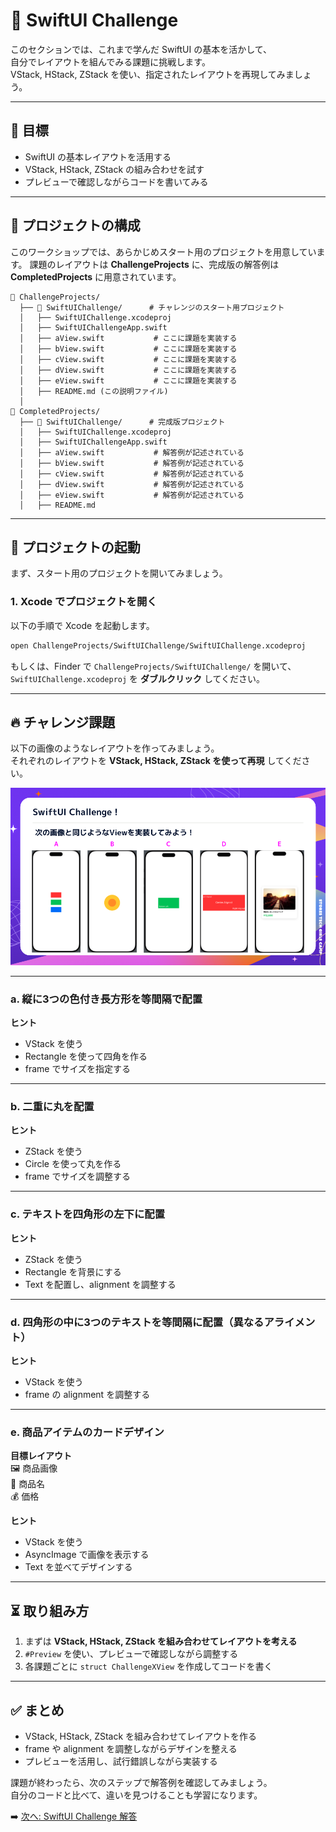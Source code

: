 # 🎯 SwiftUI Challenge

このセクションでは、これまで学んだ SwiftUI の基本を活かして、  
自分でレイアウトを組んでみる課題に挑戦します。  
VStack, HStack, ZStack を使い、指定されたレイアウトを再現してみましょう。

---

## 🎯 目標
- SwiftUI の基本レイアウトを活用する  
- VStack, HStack, ZStack の組み合わせを試す  
- プレビューで確認しながらコードを書いてみる  

---

## 📂 プロジェクトの構成

このワークショップでは、あらかじめスタート用のプロジェクトを用意しています。
課題のレイアウトは **ChallengeProjects** に、完成版の解答例は **CompletedProjects** に用意されています。

```
📁 ChallengeProjects/
  ├── 📂 SwiftUIChallenge/      # チャレンジのスタート用プロジェクト
  │   ├── SwiftUIChallenge.xcodeproj
  │   ├── SwiftUIChallengeApp.swift
  │   ├── aView.swift           # ここに課題を実装する
  │   ├── bView.swift           # ここに課題を実装する
  │   ├── cView.swift           # ここに課題を実装する
  │   ├── dView.swift           # ここに課題を実装する
  │   ├── eView.swift           # ここに課題を実装する
  │   ├── README.md (この説明ファイル)
  │
📁 CompletedProjects/
  ├── 📂 SwiftUIChallenge/      # 完成版プロジェクト
  │   ├── SwiftUIChallenge.xcodeproj
  │   ├── SwiftUIChallengeApp.swift
  │   ├── aView.swift           # 解答例が記述されている
  │   ├── bView.swift           # 解答例が記述されている
  │   ├── cView.swift           # 解答例が記述されている
  │   ├── dView.swift           # 解答例が記述されている
  │   ├── eView.swift           # 解答例が記述されている
  │   ├── README.md
```

---

## 🏁 プロジェクトの起動

まず、スタート用のプロジェクトを開いてみましょう。

### 1. Xcode でプロジェクトを開く
以下の手順で Xcode を起動します。

```sh
open ChallengeProjects/SwiftUIChallenge/SwiftUIChallenge.xcodeproj
```

もしくは、Finder で `ChallengeProjects/SwiftUIChallenge/` を開いて、
`SwiftUIChallenge.xcodeproj` を **ダブルクリック** してください。

---

## 🔥 チャレンジ課題

以下の画像のようなレイアウトを作ってみましょう。  
それぞれのレイアウトを **VStack, HStack, ZStack を使って再現** してください。

![](images/05_goal.png)

---

### **a. 縦に3つの色付き長方形を等間隔で配置**

**ヒント**
- VStack を使う
- Rectangle を使って四角を作る
- frame でサイズを指定する

---

### **b. 二重に丸を配置**

**ヒント**
- ZStack を使う
- Circle を使って丸を作る
- frame でサイズを調整する

---

### **c. テキストを四角形の左下に配置**

**ヒント**
- ZStack を使う
- Rectangle を背景にする
- Text を配置し、alignment を調整する

---

### **d. 四角形の中に3つのテキストを等間隔に配置（異なるアライメント）**

**ヒント**
- VStack を使う
- frame の alignment を調整する

---

### **e. 商品アイテムのカードデザイン**

**目標レイアウト**  
🖼 商品画像  
📌 商品名  
💰 価格  

**ヒント**
- VStack を使う
- AsyncImage で画像を表示する
- Text を並べてデザインする

---

## ⏳ 取り組み方
1. まずは **VStack, HStack, ZStack を組み合わせてレイアウトを考える**  
2. `#Preview` を使い、プレビューで確認しながら調整する  
3. 各課題ごとに `struct ChallengeXView` を作成してコードを書く  

---

## ✅ まとめ
- VStack, HStack, ZStack を組み合わせてレイアウトを作る  
- frame や alignment を調整しながらデザインを整える  
- プレビューを活用し、試行錯誤しながら実装する  

課題が終わったら、次のステップで解答例を確認してみましょう。  
自分のコードと比べて、違いを見つけることも学習になります。

➡️ [次へ: SwiftUI Challenge 解答](./06_swiftui_challenge_answers.md)
